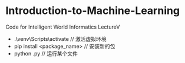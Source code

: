 # Introduction-to-Machine-Learning
Code for Intelligent World Informatics LectureⅤ


* .\venv\Scripts\activate // 激活虚拟环境
* pip install <package_name> // 安装新的包 
* python <file name>.py // 运行某个文件
